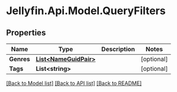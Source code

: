 
# Jellyfin.Api.Model.QueryFilters

## Properties

Name | Type | Description | Notes
------------ | ------------- | ------------- | -------------
**Genres** | [**List&lt;NameGuidPair&gt;**](NameGuidPair.md) |  | [optional] 
**Tags** | **List&lt;string&gt;** |  | [optional] 

[[Back to Model list]](../README.md#documentation-for-models)
[[Back to API list]](../README.md#documentation-for-api-endpoints)
[[Back to README]](../README.md)

